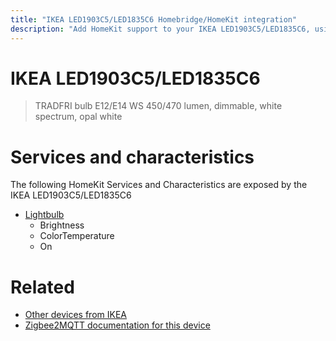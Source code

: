 ```yaml
---
title: "IKEA LED1903C5/LED1835C6 Homebridge/HomeKit integration"
description: "Add HomeKit support to your IKEA LED1903C5/LED1835C6, using Homebridge, Zigbee2MQTT and homebridge-z2m."
---
```

<!---
This file has been GENERATED using src/docgen/docgen.ts
DO NOT EDIT THIS FILE MANUALLY!
-->
# IKEA LED1903C5/LED1835C6
> TRADFRI bulb E12/E14 WS 450/470 lumen, dimmable, white spectrum, opal white


# Services and characteristics
The following HomeKit Services and Characteristics are exposed by
the IKEA LED1903C5/LED1835C6

* [Lightbulb](../../light.md)
  * Brightness
  * ColorTemperature
  * On


# Related
* [Other devices from IKEA](../index.md#ikea)
* [Zigbee2MQTT documentation for this device](https://www.zigbee2mqtt.io/devices/LED1903C5_LED1835C6.html)